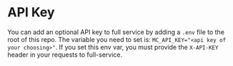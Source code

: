 # API Key

You can add an optional API key to full service by adding a `.env` file to the root of this repo. The variable you need
to set is: `MC_API_KEY="<api key of your choosing>"`. If you set this env var, you must provide the `X-API-KEY` header
in your requests to full-service.
